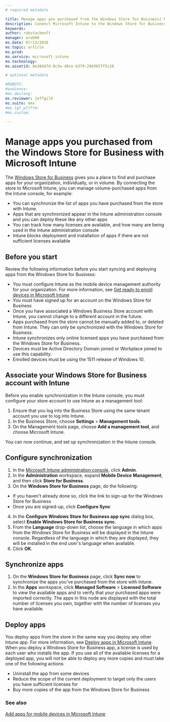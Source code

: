 ```yaml
---
# required metadata

title: Manage apps you purchased from the Windows Store for Business| Microsoft Intune
description: Conenct Microsoft Intune to the Windows Store for Business if you want to manage and deploy volume-purchased apps from the Intune console
keywords:
author: robstackmsft
manager: arob98
ms.date: 07/13/2016
ms.topic: article
ms.prod:
ms.service: microsoft-intune
ms.technology:
ms.assetid: 8e38d47d-0c5e-40ce-b379-29d3657f5c28

# optional metadata

#ROBOTS:
#audience:
#ms.devlang:
ms.reviewer: jeffgilb
ms.suite: ems
#ms.tgt_pltfrm:
#ms.custom:

---
```


# Manage apps you purchased from the Windows Store for Business with Microsoft Intune
The [Windows Store for Business](https://www.microsoft.com/business-store) gives you a place to find and purchase apps for your organization, individually, or in volume. By connecting the store to Microsoft Intune, you can manage volume-purchased apps from the Intune console, for example:
* You can synchronize the list of apps you have purchased from the store with Intune.
* Apps that are synchronized appear in the Intune administration console and you can deploy these like any other apps
* You can track how many licenses are available, and how many are being used in the Intune administration console
* Intune blocks deployment and installation of apps if there are not sufficient licenses available

## Before you start
Review the following information before you start syncing and deploying apps from the Windows Store for Business:
* You must configure Intune as the mobile device management authority for your organization. For more information, see [Get ready to enroll devices in Microsoft Intune](get-ready-to-enroll-devices-in-microsoft-intune.md)
* You must have signed up for an account on the Windows Store for Business
* Once you have associated a Windows Business Store account with Intune, you cannot change to a different account in the future.
* Apps purchased from the store cannot be manually added to, or deleted from Intune. They can only be synchronized with the Windows Store for Business.
* Intune synchronizes only online licensed apps you have purchased from the Windows Store for Business.
* Devices must be Active Directory Domain joined or Workplace joined to use this capability.
* Enrolled devices must be using the 1511 release of Windows 10.

## Associate your Windows Store for Business account with Intune
Before you enable synchronization in the Intune console, you must configure your store account to use Intune as a management tool:
1. Ensure that you log into the Business Store using the same tenant account you use to log into Intune.
2. In the Business Store, choose **Settings** > **Management tools**.
3. On the Management tools page, choose **Add a management tool**, and choose Microsoft Intune.

You can now continue, and set up synchronization in the Intune console.

## Configure synchronization

1. In the [Microsoft Intune administration console](https://manage.microsoft.com), click **Admin**.
2. In the **Administration** workspace, expand **Mobile Device Management**, and then click **Store for Business**.
3. On the **Windows Store for Business** page, do the following:
* If you haven't already done so, click the link to sign-up for the Windows Store for Business
* Once you are signed-up, click **Configure Sync**
4. In the **Configure Windows Store for Business app sync** dialog box, select **Enable Windows Store for Business sync**.
5. From the **Language** drop-down list, choose the language in which apps from the Windows Store for Business will be displayed in the Intune console. Regardless of the language in which they are displayed, they will be installed in the end user's language when available.
6. Click **OK**.

## Synchronize apps

1. On the **Windows Store for Business** page, click **Sync now** to synchronize the apps you've purchased from the store with Intune.
2. In the **Apps** workspace, click **Managed Software** > **Licensed Software** to view the available apps and to verify that your purchased apps were imported correctly.
The apps in this node are displayed with the total number of licenses you own, together with the number of licenses you have available.

## Deploy apps

You deploy apps from the store in the same way you deploy any other Intune app. For more information, see [Deploy apps in Microsoft Intune](deploy-apps-in-microsoft-intune.md).
When you deploy a Windows Store for Business app, a license is used by each user who installs the app. If you use all of the available licenses for a deployed app, you will not be able to deploy any more copies and must take one of the following actions:
* Uninstall the app from some devices
* Reduce the scope of the current deployment to target only the users you have sufficient licenses for
* Buy more copies of the app from the Windows Store for Business


### See also
[Add apps for mobile devices in Microsoft Intune](add-apps-for-mobile-devices-in-microsoft-intune.md)


